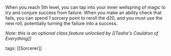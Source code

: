 When you reach 5th level, you can tap into your inner wellspring of magic to try and conjure success from failure. When you make an ability check that fails, you can spend 1 sorcery point to reroll the d20, and you must use the new roll, potentially turning the failure into a success.

*Note: this is an optional class feature unlocked by [[Tasha's Cauldron of Everything]]*

tags: [[Sorcerer]]